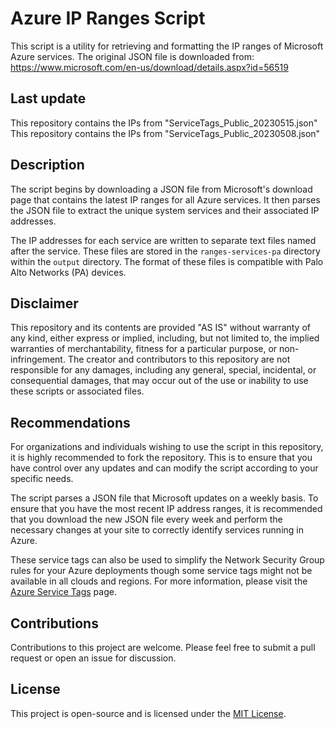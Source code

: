 # Azure IP Ranges Script

This script is a utility for retrieving and formatting the IP ranges of Microsoft Azure services. 
The original JSON file is downloaded from: https://www.microsoft.com/en-us/download/details.aspx?id=56519

## Last update
This repository contains the IPs from "ServiceTags_Public_20230515.json"
This repository contains the IPs from "ServiceTags_Public_20230508.json"

## Description

The script begins by downloading a JSON file from Microsoft's download page that contains the latest IP ranges for all Azure services. It then parses the JSON file to extract the unique system services and their associated IP addresses.

The IP addresses for each service are written to separate text files named after the service. These files are stored in the `ranges-services-pa` directory within the `output` directory. The format of these files is compatible with Palo Alto Networks (PA) devices.

## Disclaimer

This repository and its contents are provided "AS IS" without warranty of any kind, either express or implied, including, but not limited to, the implied warranties of merchantability, fitness for a particular purpose, or non-infringement. The creator and contributors to this repository are not responsible for any damages, including any general, special, incidental, or consequential damages, that may occur out of the use or inability to use these scripts or associated files.

## Recommendations

For organizations and individuals wishing to use the script in this repository, it is highly recommended to fork the repository. This is to ensure that you have control over any updates and can modify the script according to your specific needs.

The script parses a JSON file that Microsoft updates on a weekly basis. To ensure that you have the most recent IP address ranges, it is recommended that you download the new JSON file every week and perform the necessary changes at your site to correctly identify services running in Azure.

These service tags can also be used to simplify the Network Security Group rules for your Azure deployments though some service tags might not be available in all clouds and regions. For more information, please visit the [Azure Service Tags](http://aka.ms/servicetags) page.

## Contributions

Contributions to this project are welcome. Please feel free to submit a pull request or open an issue for discussion.

## License

This project is open-source and is licensed under the [MIT License](LICENSE).